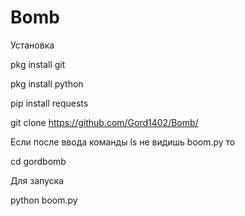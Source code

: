# Bomb

Установка 


pkg install git

pkg install python

pip install requests

git clone https://github.com/Gord1402/Bomb/

Если после ввода команды ls не видишь boom.py то

cd gordbomb

Для запуска

python boom.py

